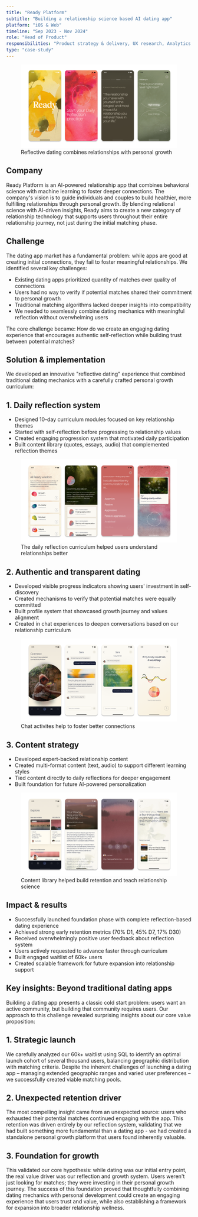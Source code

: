 ```yaml
---
title: "Ready Platform"
subtitle: "Building a relationship science based AI dating app"
platform: "iOS & Web"
timeline: "Sep 2023 - Nov 2024"
role: "Head of Product"
responsibilities: "Product strategy & delivery, UX research, Analytics implementation, Team leadership"
type: "case-study"
---
```


<figure>
  <img src="/public/assets/case-studies/Ready1.png" alt="Ready Platform app overview showing reflection interface" />
  <figcaption>Reflective dating combines relationships with personal growth</figcaption>
</figure>


## Company

Ready Platform is an AI-powered relationship app that combines behavioral science with machine learning to foster deeper connections. The company's vision is to guide individuals and couples to build healthier, more fulfilling relationships through personal growth. By blending relational science with AI-driven insights, Ready aims to create a new category of relationship technology that supports users throughout their entire relationship journey, not just during the initial matching phase.

## Challenge

The dating app market has a fundamental problem: while apps are good at creating initial connections, they fail to foster meaningful relationships. We identified several key challenges:

- Existing dating apps prioritized quantity of matches over quality of connections
- Users had no way to verify if potential matches shared their commitment to personal growth
- Traditional matching algorithms lacked deeper insights into compatibility
- We needed to seamlessly combine dating mechanics with meaningful reflection without overwhelming users

The core challenge became: How do we create an engaging dating experience that encourages authentic self-reflection while building trust between potential matches?

## Solution & implementation

We developed an innovative "reflective dating" experience that combined traditional dating mechanics with a carefully crafted personal growth curriculum:

## 1. Daily reflection system
- Designed 10-day curriculum modules focused on key relationship themes
- Started with self-reflection before progressing to relationship values
- Created engaging progression system that motivated daily participation
- Built content library (quotes, essays, audio) that complemented reflection themes

<figure>
  <img src="/public/assets/case-studies/Ready2.png" alt="Ready Platform screens showing reflection curriculum and questions interface" />
  <figcaption>The daily reflection curriculum helped users understand relationships better</figcaption>
</figure>

## 2. Authentic and transparent dating
- Developed visible progress indicators showing users' investment in self-discovery
- Created mechanisms to verify that potential matches were equally committed
- Built profile system that showcased growth journey and values alignment
- Created in chat experiences to deepen conversations based on our relationship curriculum

<figure>
  <img src="/public/assets/case-studies/Ready3.png" alt="Ready Platform screens showing dating and chat experience" />
  <figcaption>Chat activites help to foster better connections</figcaption>
</figure>

## 3. Content strategy
- Developed expert-backed relationship content
- Created multi-format content (text, audio) to support different learning styles
- Tied content directly to daily reflections for deeper engagement
- Built foundation for future AI-powered personalization

<figure>
  <img src="/public/assets/case-studies/Ready4.png" alt="Ready Platform screens showing content library and essays" />
  <figcaption>Content library helped build retention and teach relationship science</figcaption>
</figure>

## Impact & results

- Successfully launched foundation phase with complete reflection-based dating experience
- Achieved strong early retention metrics (70% D1, 45% D7, 17% D30)
- Received overwhelmingly positive user feedback about reflection system
- Users actively requested to advance faster through curriculum
- Built engaged waitlist of 60k+ users
- Created scalable framework for future expansion into relationship support

## Key insights: Beyond traditional dating apps

Building a dating app presents a classic cold start problem: users want an active community, but building that community requires users. Our approach to this challenge revealed surprising insights about our core value proposition:

## 1. Strategic launch

We carefully analyzed our 60k+ waitlist using SQL to identify an optimal launch cohort of several thousand users, balancing geographic distribution with matching criteria. Despite the inherent challenges of launching a dating app – managing extended geographic ranges and varied user preferences – we successfully created viable matching pools.

## 2. Unexpected retention driver

The most compelling insight came from an unexpected source: users who exhausted their potential matches continued engaging with the app. This retention was driven entirely by our reflection system, validating that we had built something more fundamental than a dating app - we had created a standalone personal growth platform that users found inherently valuable.

## 3. Foundation for growth

This validated our core hypothesis: while dating was our initial entry point, the real value driver was our reflection and growth system. Users weren't just looking for matches; they were investing in their personal growth journey. The success of this foundation proved that thoughtfully combining dating mechanics with personal development could create an engaging experience that users trust and value, while also establishing a framework for expansion into broader relationship wellness.